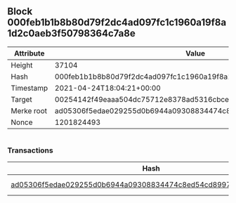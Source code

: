 ## Block 000feb1b1b8b80d79f2dc4ad097fc1c1960a19f8a1d2c0aeb3f50798364c7a8e

Attribute | Value
--- | ---
Height | 37104
Hash | 000feb1b1b8b80d79f2dc4ad097fc1c1960a19f8a1d2c0aeb3f50798364c7a8e
Timestamp | 2021-04-24T18:04:21+00:00
Target | 00254142f49eaaa504dc75712e8378ad5316cbcead634704b3734b6271167cc4
Merke root | ad05306f5edae029255d0b6944a09308834474c8ed54cd89978e81d539cf4028
Nonce | 1201824493

```

```

### Transactions

Hash | Amount
--- | ---
[ad05306f5edae029255d0b6944a09308834474c8ed54cd89978e81d539cf4028](ad05306f5edae029255d0b6944a09308834474c8ed54cd89978e81d539cf4028.md) | 10.00000000 SKEPTI 
